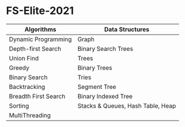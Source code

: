 ﻿# FS-Elite-2021

| Algorithms            | Data Structures     |
| ---                   | ---                 |
| Dynamic Programming   | Graph               |
| Depth-first Search    | Binary Search Trees |
| Union Find            | Trees               |
| Greedy                | Binary Trees        |
| Binary Search         | Tries               |
| Backtracking          | Segment Tree        |
| Breadth First Search  | Binary Indexed Tree |
| Sorting               | Stacks & Queues, Hash Table, Heap |
| MultiThreading        |                     |
